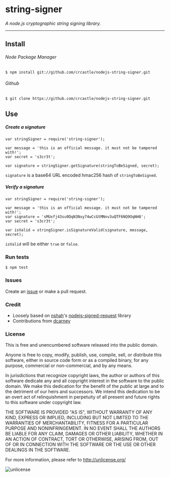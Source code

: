 # string-signer
*A node.js cryptographic string signing library.*

---

## Install
###### Node Package Manager
```
$ npm install git://github.com/crcastle/nodejs-string-signer.git
```
###### Github
```
$ git clone https://github.com/crcastle/nodejs-string-signer.git
```
## Use
##### Create a signature
```
var stringSigner = require('string-signer');

var message = 'this is an official message. it must not be tampered with!';
var secret = 's3cr3t';

var signature = stringSigner.getSignature(stringToBeSigned, secret);
```
`signature` is a base64 URL encoded hmac256 hash of `stringToBeSigned`.
##### Verify a signature
```
var stringSigner = require('string-signer');

var message = 'this is an official message. it must not be tampered with!';
var signature = 'sMUxfj43su9DqN3Nxy74wCcGtMNnv3uQTF6NQ9OqNH8';
var secret = 's3cr3t';

var isValid = stringSigner.isSignatureValid(signature, message, secret);
```
`isValid` will be either `true` or `false`.
### Run tests
```
$ npm test
```
### Issues
Create an [issue](https://github.com/crcastle/nodejs-string-signer.git) or make a pull request.
### Credit
* Loosely based on [nshah](https://github.com/nshah)'s [nodejs-signed-request](https://github.com/nshah/nodejs-signed-request) library
* Contributions from [dcarney](https://github.com/dcarney)

### License
This is free and unencumbered software released into the public domain.

Anyone is free to copy, modify, publish, use, compile, sell, or
distribute this software, either in source code form or as a compiled
binary, for any purpose, commercial or non-commercial, and by any
means.

In jurisdictions that recognize copyright laws, the author or authors of this software dedicate any and all copyright interest in the software to the public domain. We make this dedication for the benefit of the public at large and to the detriment of our heirs and successors. We intend this dedication to be an overt act of relinquishment in perpetuity of all present and future rights to this software under copyright law.

THE SOFTWARE IS PROVIDED "AS IS", WITHOUT WARRANTY OF ANY KIND, EXPRESS OR IMPLIED, INCLUDING BUT NOT LIMITED TO THE WARRANTIES OF MERCHANTABILITY, FITNESS FOR A PARTICULAR PURPOSE AND NONINFRINGEMENT. IN NO EVENT SHALL THE AUTHORS BE LIABLE FOR ANY CLAIM, DAMAGES OR OTHER LIABILITY, WHETHER IN AN ACTION OF CONTRACT, TORT OR OTHERWISE,
ARISING FROM, OUT OF OR IN CONNECTION WITH THE SOFTWARE OR THE USE OR OTHER DEALINGS IN THE SOFTWARE.

For more information, please refer to <http://unlicense.org/>

![unlicense](http://unlicense.org/pd-icon.png "unlicense")
